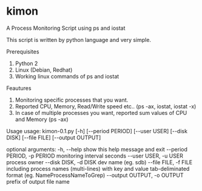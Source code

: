 # kimon
A Process Monitoring Script using ps and iostat

This script is written by python language and very simple. 

Prerequisites
1. Python 2
2. Linux (Debian, Redhat)
3. Working linux commands of ps and iostat

Feautures
1. Monitoring specific processes that you want.
2. Reported CPU, Memory, Read/Write speed etc.. (ps -ax, iostat, iostat -x)
3. In case of multiple processes you want, reported sum values of CPU and Memory (ps -ax)


Usage
usage: kimon-0.1.py [-h] [--period PERIOD] [--user USER] [--disk DISK]
                    [--file FILE] [--output OUTPUT]

optional arguments:
  -h, --help            show this help message and exit
  --period PERIOD, -p PERIOD
                        monitoring interval seconds
  --user USER, -u USER  process owner
  --disk DISK, -d DISK  dev name (eg. sdb)
  --file FILE, -f FILE  including process names (multi-lines) with key and
                        value tab-deliminated format (eg.
                        Name<tab>ProcessNameToGrep)
  --output OUTPUT, -o OUTPUT
                        prefix of output file name
